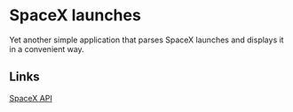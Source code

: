 # SpaceX launches

Yet another simple application that parses SpaceX launches and displays it in a convenient way.

## Links

[SpaceX API](https://github.com/r-spacex/SpaceX-API/blob/master/docs/v4/README.md)
